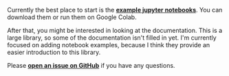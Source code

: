 Currently the best place to start is the **[example jupyter notebooks](https://github.com/KevinMusgrave/pytorch-adapt/tree/main/examples)**. You can download them or run them on Google Colab.

After that, you might be interested in looking at the documentation. This is a large library, so some of the documentation isn't filled in yet. I'm currently focused on adding notebook examples, because I think they provide an easier introduction to this library.

Please **[open an issue on GitHub](https://github.com/KevinMusgrave/pytorch-adapt/issues)** if you have any questions.